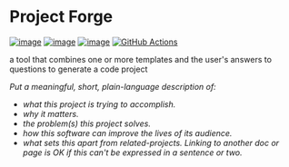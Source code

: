 # Project Forge

[![image](https://img.shields.io/pypi/v/project-forge.svg)](https://pypi.org/project/project-forge/)
[![image](https://img.shields.io/pypi/l/project-forge.svg)](https://pypi.org/project/project-forge/)
[![image](https://img.shields.io/pypi/pyversions/project-forge.svg)](https://pypi.org/project/project-forge/)
[![GitHub Actions](https://github.com/callowayproject/project-forge/workflows/CI/badge.svg)](https://github.com/callowayproject/project-forge/actions)

a tool that combines one or more templates and the user's answers to questions to generate a code project

*Put a meaningful, short, plain-language description of:*

- *what this project is trying to accomplish.*
- *why it matters.*
- *the problem(s) this project solves.*
- *how this software can improve the lives of its audience.*
- *what sets this apart from related-projects. Linking to another doc or page is OK if this can't be expressed in a sentence or two.*
